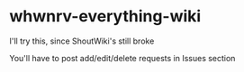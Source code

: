 # whwnrv-everything-wiki
I'll try this, since ShoutWiki's still broke

You'll have to post add/edit/delete requests in Issues section
